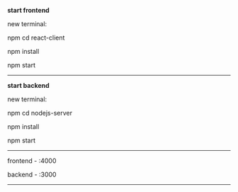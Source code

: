 <b>start frontend</b>


new terminal:

npm cd react-client

npm install

npm start
_________
<b>start backend</b>

new terminal:

npm cd nodejs-server

npm install

npm start
_________


frontend - :4000

backend - :3000
_________